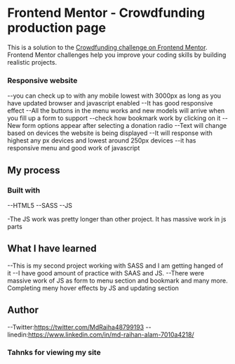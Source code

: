 # Frontend Mentor - Crowdfunding production page

This is a solution to the [Crowdfunding challenge on Frontend Mentor](). Frontend Mentor challenges help you improve your coding skills by building realistic projects.

### Responsive website

--you can check up to with any mobile lowest with 3000px as long
as you have updated browser and javascript enabled
--It has good responsive effect
--All the buttons in the menu works and new models will arrive when you fill up a form to support
--check how bookmark work by clicking on it
--New form options appear after selecting a donation radio
--Text will change based on devices the website is being displayed
--It will response with highest any px devices and lowest around 250px devices
--it has responsive menu and good work of javascript

## My process

### Built with

--HTML5
--SASS
--JS

-The JS work was pretty longer than other project. It has massive work in js parts

## What I have learned

--This is my second project working with SASS and I am getting hanged of it
--I have good amount of practice with SAAS and JS.
--There were massive work of JS as form to menu section and bookmark and many more. Completing meny hover effects by JS and updating section

## Author

--Twitter:https://twitter.com/MdRaiha48799193
--linedin:https://www.linkedin.com/in/md-raihan-alam-7010a4218/

### Tahnks for viewing my site
